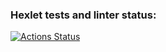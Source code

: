 ### Hexlet tests and linter status:
[![Actions Status](https://github.com/maysundr/data-analytics-project-92/actions/workflows/hexlet-check.yml/badge.svg)](https://github.com/maysundr/data-analytics-project-92/actions)